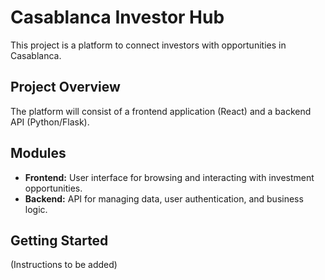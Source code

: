 # Casablanca Investor Hub

This project is a platform to connect investors with opportunities in Casablanca.

## Project Overview

The platform will consist of a frontend application (React) and a backend API (Python/Flask).

## Modules

- **Frontend:** User interface for browsing and interacting with investment opportunities.
- **Backend:** API for managing data, user authentication, and business logic.

## Getting Started

(Instructions to be added)
